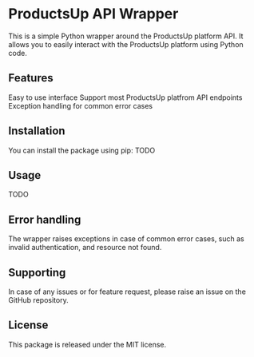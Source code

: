 # ProductsUp API Wrapper
This is a simple Python wrapper around the ProductsUp platform API. It allows you to easily interact with the ProductsUp platform using Python code.

## Features
Easy to use interface
Support most ProductsUp platfrom API endpoints
Exception handling for common error cases

## Installation
You can install the package using pip:
TODO

## Usage
TODO

## Error handling
The wrapper raises exceptions in case of common error cases, such as invalid authentication, and resource not found.


## Supporting
In case of any issues or for feature request, please raise an issue on the GitHub repository.

## License
This package is released under the MIT license.



